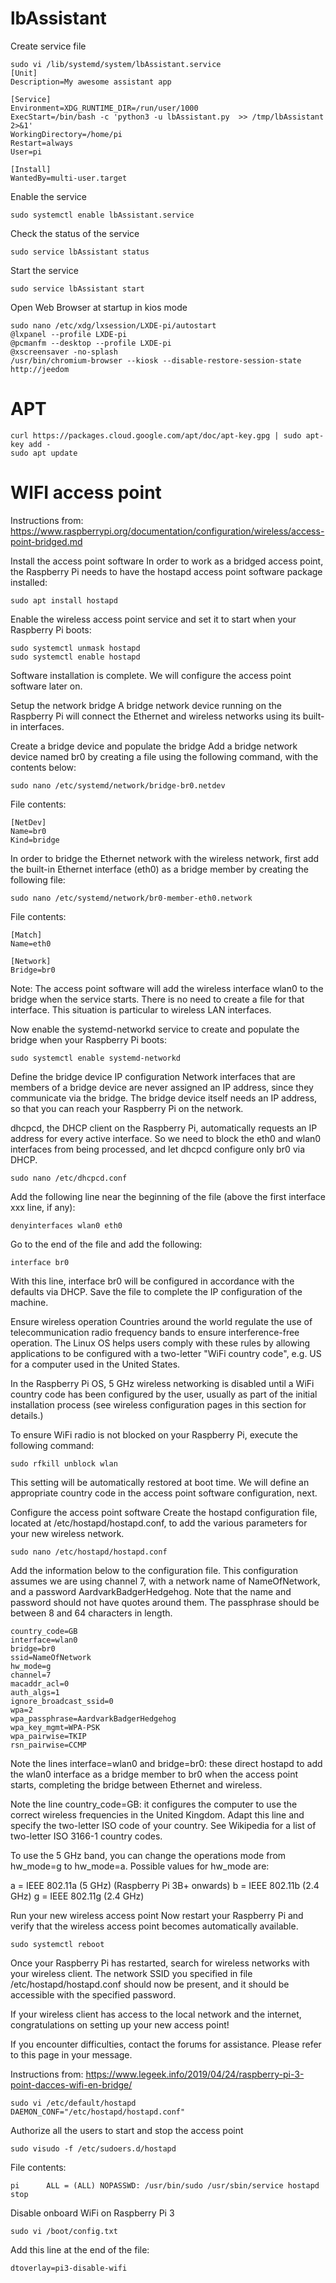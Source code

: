 # lbAssistant

Create service file
```shell
sudo vi /lib/systemd/system/lbAssistant.service
[Unit]
Description=My awesome assistant app

[Service]
Environment=XDG_RUNTIME_DIR=/run/user/1000
ExecStart=/bin/bash -c 'python3 -u lbAssistant.py  >> /tmp/lbAssistant 2>&1'
WorkingDirectory=/home/pi
Restart=always
User=pi

[Install]
WantedBy=multi-user.target
```
Enable the service
```shel
sudo systemctl enable lbAssistant.service
```
Check the status of the service
```shell
sudo service lbAssistant status
```
Start the service
```shell
sudo service lbAssistant start
```
Open Web Browser at startup in kios mode
```shell
sudo nano /etc/xdg/lxsession/LXDE-pi/autostart
@lxpanel --profile LXDE-pi
@pcmanfm --desktop --profile LXDE-pi
@xscreensaver -no-splash
/usr/bin/chromium-browser --kiosk --disable-restore-session-state http://jeedom
```

# APT

```shell
curl https://packages.cloud.google.com/apt/doc/apt-key.gpg | sudo apt-key add -
sudo apt update
```

# WIFI access point

Instructions from: https://www.raspberrypi.org/documentation/configuration/wireless/access-point-bridged.md

Install the access point software
In order to work as a bridged access point, the Raspberry Pi needs to have the hostapd access point software package installed:
```shell
sudo apt install hostapd
```
Enable the wireless access point service and set it to start when your Raspberry Pi boots:
```shell
sudo systemctl unmask hostapd
sudo systemctl enable hostapd
```
Software installation is complete. We will configure the access point software later on.


Setup the network bridge
A bridge network device running on the Raspberry Pi will connect the Ethernet and wireless networks using its built-in interfaces.

Create a bridge device and populate the bridge
Add a bridge network device named br0 by creating a file using the following command, with the contents below:
```shell
sudo nano /etc/systemd/network/bridge-br0.netdev
```
File contents:
```shell
[NetDev]
Name=br0
Kind=bridge
```
In order to bridge the Ethernet network with the wireless network, first add the built-in Ethernet interface (eth0) as a bridge member by creating the following file:
```shell
sudo nano /etc/systemd/network/br0-member-eth0.network
```
File contents:
```shell
[Match]
Name=eth0

[Network]
Bridge=br0
```
Note: The access point software will add the wireless interface wlan0 to the bridge when the service starts. There is no need to create a file for that interface. This situation is particular to wireless LAN interfaces.

Now enable the systemd-networkd service to create and populate the bridge when your Raspberry Pi boots:
```shell
sudo systemctl enable systemd-networkd
```
Define the bridge device IP configuration
Network interfaces that are members of a bridge device are never assigned an IP address, since they communicate via the bridge. The bridge device itself needs an IP address, so that you can reach your Raspberry Pi on the network.

dhcpcd, the DHCP client on the Raspberry Pi, automatically requests an IP address for every active interface. So we need to block the eth0 and wlan0 interfaces from being processed, and let dhcpcd configure only br0 via DHCP.
```shell
sudo nano /etc/dhcpcd.conf
```
Add the following line near the beginning of the file (above the first interface xxx line, if any):
```shell
denyinterfaces wlan0 eth0
```
Go to the end of the file and add the following:
```shell
interface br0
```
With this line, interface br0 will be configured in accordance with the defaults via DHCP. Save the file to complete the IP configuration of the machine.


Ensure wireless operation
Countries around the world regulate the use of telecommunication radio frequency bands to ensure interference-free operation. The Linux OS helps users comply with these rules by allowing applications to be configured with a two-letter "WiFi country code", e.g. US for a computer used in the United States.

In the Raspberry Pi OS, 5 GHz wireless networking is disabled until a WiFi country code has been configured by the user, usually as part of the initial installation process (see wireless configuration pages in this section for details.)

To ensure WiFi radio is not blocked on your Raspberry Pi, execute the following command:
```shell
sudo rfkill unblock wlan
```
This setting will be automatically restored at boot time. We will define an appropriate country code in the access point software configuration, next.


Configure the access point software
Create the hostapd configuration file, located at /etc/hostapd/hostapd.conf, to add the various parameters for your new wireless network.
```shell
sudo nano /etc/hostapd/hostapd.conf
```
Add the information below to the configuration file. This configuration assumes we are using channel 7, with a network name of NameOfNetwork, and a password AardvarkBadgerHedgehog. Note that the name and password should not have quotes around them. The passphrase should be between 8 and 64 characters in length.
```shell
country_code=GB
interface=wlan0
bridge=br0
ssid=NameOfNetwork
hw_mode=g
channel=7
macaddr_acl=0
auth_algs=1
ignore_broadcast_ssid=0
wpa=2
wpa_passphrase=AardvarkBadgerHedgehog
wpa_key_mgmt=WPA-PSK
wpa_pairwise=TKIP
rsn_pairwise=CCMP
```
Note the lines interface=wlan0 and bridge=br0: these direct hostapd to add the wlan0 interface as a bridge member to br0 when the access point starts, completing the bridge between Ethernet and wireless.

Note the line country_code=GB: it configures the computer to use the correct wireless frequencies in the United Kingdom. Adapt this line and specify the two-letter ISO code of your country. See Wikipedia for a list of two-letter ISO 3166-1 country codes.

To use the 5 GHz band, you can change the operations mode from hw_mode=g to hw_mode=a. Possible values for hw_mode are:

a = IEEE 802.11a (5 GHz) (Raspberry Pi 3B+ onwards)
b = IEEE 802.11b (2.4 GHz)
g = IEEE 802.11g (2.4 GHz)

Run your new wireless access point
Now restart your Raspberry Pi and verify that the wireless access point becomes automatically available.
```shell
sudo systemctl reboot
```
Once your Raspberry Pi has restarted, search for wireless networks with your wireless client. The network SSID you specified in file /etc/hostapd/hostapd.conf should now be present, and it should be accessible with the specified password.

If your wireless client has access to the local network and the internet, congratulations on setting up your new access point!

If you encounter difficulties, contact the forums for assistance. Please refer to this page in your message.

Instructions from: https://www.legeek.info/2019/04/24/raspberry-pi-3-point-dacces-wifi-en-bridge/

```shell
sudo vi /etc/default/hostapd
DAEMON_CONF="/etc/hostapd/hostapd.conf"
```

Authorize all the users to start and stop the access point
```shell
sudo visudo -f /etc/sudoers.d/hostapd
```
File contents:
```shell
pi      ALL = (ALL) NOPASSWD: /usr/bin/sudo /usr/sbin/service hostapd stop
```

Disable onboard WiFi on Raspberry Pi 3
```shell
sudo vi /boot/config.txt
```
Add this line at the end of the file:
```shell
dtoverlay=pi3-disable-wifi
```
